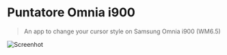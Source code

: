 ﻿# Puntatore Omnia i900
> An app to change your cursor style on Samsung Omnia i900 (WM6.5)

![Screenhot](https://i.imgur.com/5oZZuFQ.pnghttps://i.imgur.com/5oZZuFQ.png)
